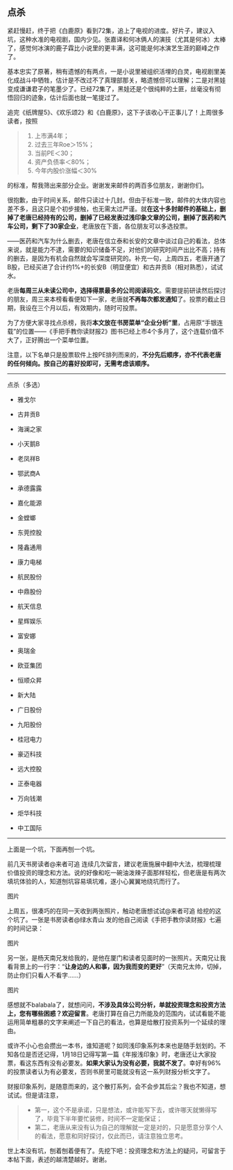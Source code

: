 ## 点杀
紧赶慢赶，终于把《白鹿原》看到72集，追上了电视的进度。好片子，建议入坑，这种水准的电视剧，国内少见。张嘉译和何冰俩人的演技（尤其是何冰）太棒了，感觉何冰演的鹿子霖比小说里的更丰满，这可能是何冰演艺生涯的巅峰之作了。

基本忠实了原著，稍有遗憾的有两点，一是小说里被组织活埋的白灵，电视剧里美化成战斗中牺牲，估计是不改过不了真理部那关，略遗憾但可以理解；二是对黑娃变成谦谦君子的笔墨少了。已经72集了，黑娃还是个很纯粹的土匪，丝毫没有彻悟回归的迹象，估计后面也就一笔提过了。

追完《纸牌屋5》、《欢乐颂2》和《白鹿原》，这下子该收心干正事儿了！上周很多读者，按照

> 1. 上市满4年；
> 2. 过去三年Roe＞15%；
> 3. 当前PE＜30；
> 4. 资产负债率＜80%；
> 5. 今年内股价涨幅＜30%

的标准，帮我筛出来部分企业。谢谢发来邮件的两百多位朋友，谢谢你们。

 

很抱歉，由于时间关系，邮件只读过十几封。但由于标准一致，邮件的大体内容也差不多，且这只是个初步接触，也无需太过严谨。就**在这十多封邮件的基础上，删掉了老唐已经持有的公司，删掉了已经发表过浅印象文章的公司，删掉了医药和汽车公司，剩下了30家企业**，老唐放在下面，各位朋友可以多选投票。



——医药和汽车为什么删去，老唐在信立泰和长安的文章中谈过自己的看法，总体来说，就是能力不逮，需要的知识储备不足，对他们的研究时间产出比不高；持有的删去，是因为有机会自然就会写深度研究的。补充一句，上周四五，老唐开通了B股，已经买进了合计约1%+的长安B（明显便宜）和古井贡B（相对熟悉），试试水。

 

老唐**每周三从未读公司中，选择得票最多的公司阅读码文**。需要提前研读然后探讨的朋友，周三来本榜看看便知下一家，老唐就**不再每次都发通知**了。投票的截止日期，我设在三个月以后，有效期内，随时可投票。



为了方便大家寻找点杀榜，我将**本文放在书房菜单“企业分析”里**，占用原“手银连载”的位置——《手把手教你读财报2》图书已经上市4个多月了，这个连载价值不大了，正好腾出一个菜单位置。



注意，以下名单只是股票软件上按PE排列而来的，**不分先后顺序，亦不代表老唐的任何倾向。按自己的喜好投即可，无需考虑该顺序。**

---

点杀（多选）

- 雅戈尔

- 古井贡B

- 海澜之家

- 小天鹅B

- 老凤祥B

- 鄂武商A

- 承德露露

- 嘉化能源

- 金螳螂

- 东莞控股

- 隆鑫通用

- 康力电梯

- 航民股份

- 中鼎股份

- 航天信息

- 星辉娱乐

- 富安娜

- 奥瑞金

- 欧亚集团

- 恒顺众昇

- 新大陆

- 广日股份

- 九阳股份

- 桂冠电力

- 豪迈科技

- 远大控股

- 正泰电器

- 万向钱潮

- 炬华科技

- 中工国际

---

上面是一个坑，下面再刨一个坑。



前几天书房读者@来者可追 连续几次留言，建议老唐施展中翻中大法，梳理梳理价值投资的理念和方法。说的好像和吃一碗油泼辣子面那样轻松，但老唐是有两次填坑体验的人，知道刨坑容易填坑难，遂小心翼翼地绕坑而行了。



图片



上周五，很凑巧的在同一天收到两张照片，触动老唐想试试@来者可追 给挖的这个坑了。一张是书房读者@绿水青山 发的他自己阅读《手把手教你读财报》七遍的时间记录：




图片



另一张，是杨天南兄发给我的，是他在厦门和读者见面时的一张照片。天南兄让我看背景上的一行字：“**让身边的人和事，因为我而变的更好**”（天南兄太帅，切掉，防止你们只看人不看字……）




图片

感想就不balabala了，就想问问，**不涉及具体公司分析，单就投资理念和投资方法上，您有哪些困惑？欢迎留言**。老唐打算在自己力所能及的范围内，试试看能不能运用简单粗暴的文字来阐述一下自己的看法，也算是给散打投资系列一个延续的理由。

 

或许不小心也会攒出一本书，谁知道呢？如同浅印象系列本来也是随手划划的。不知各位是否还记得，1月18日记得写第一篇《年报浅印象》时，老唐还让大家投票，看这东西有没有必要发。**如果大家认为没有必要，我就不发了**。幸好有96%的投票读者认为有必要发，否则书房里可能就没有这一系列财报分析文字了。

 

财报印象系列，是随意而来的，这个散打系列，会不会步其后尘？我也不知道，想试试。但是请注意，
> - 第一，这个不是承诺，只是想法，或许能写下去，或许哪天就懒得写了，毕竟下半年要忙装修，时间不一定能保证；
> - 第二，老唐从来没有认为自己的理解就一定是对的，只是愿意分享个人的看法，愿意和同好探讨，仅此而已，请注意独立思考。



世上本没有坑，刨着刨着便有了。先挖下吧：投资理念和方法上的疑问，可留言于本帖下面，表述的越清楚越好。谢谢。